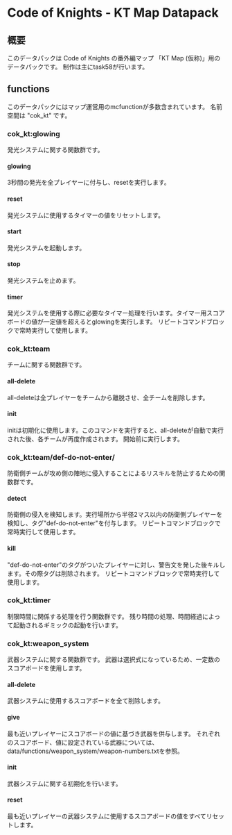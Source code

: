 # Code of Knights - KT Map Datapack

## 概要
このデータパックは Code of Knights の番外編マップ 「KT Map (仮称)」用のデータパックです。
制作は主にtask58が行います。

## functions
このデータパックにはマップ運営用のmcfunctionが多数含まれています。
名前空間は "cok_kt" です。

### cok_kt:glowing
発光システムに関する関数群です。

#### glowing
3秒間の発光を全プレイヤーに付与し、resetを実行します。

#### reset
発光システムに使用するタイマーの値をリセットします。

#### start
発光システムを起動します。

#### stop
発光システムを止めます。

#### timer
発光システムを使用する際に必要なタイマー処理を行います。タイマー用スコアボードの値が一定値を超えるとglowingを実行します。
リピートコマンドブロックで常時実行して使用します。

### cok_kt:team
チームに関する関数群です。

#### all-delete
all-deleteは全プレイヤーをチームから離脱させ、全チームを削除します。

#### init
initは初期化に使用します。このコマンドを実行すると、all-deleteが自動で実行された後、各チームが再度作成されます。
開始前に実行します。

### cok_kt:team/def-do-not-enter/
防衛側チームが攻め側の陣地に侵入することによるリスキルを防止するための関数群です。

#### detect
防衛側の侵入を検知します。実行場所から半径2マス以内の防衛側プレイヤーを検知し、タグ"def-do-not-enter"を付与します。
リピートコマンドブロックで常時実行して使用します。

#### kill
"def-do-not-enter"のタグがついたプレイヤーに対し、警告文を発した後キルします。その際タグは削除されます。
リピートコマンドブロックで常時実行して使用します。

### cok_kt:timer
制限時間に関係する処理を行う関数群です。
残り時間の処理、時間経過によって起動されるギミックの起動を行います。

### cok_kt:weapon_system
武器システムに関する関数群です。
武器は選択式になっているため、一定数のスコアボードを使用します。

#### all-delete
武器システムに使用するスコアボードを全て削除します。

#### give
最も近いプレイヤーにスコアボードの値に基づき武器を供与します。
それぞれのスコアボード、値に設定されている武器については、data/functions/weapon_system/weapon-numbers.txtを参照。

#### init
武器システムに関する初期化を行います。

#### reset
最も近いプレイヤーの武器システムに使用するスコアボードの値をすべてリセットします。


